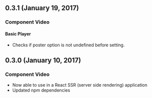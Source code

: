 ## 0.3.1 (January 19, 2017)

### Component Video

#### Basic Player

* Checks if poster option is not undefined before setting.

## 0.3.0 (January 10, 2017)

### Component Video

* Now able to use in a React SSR (server side rendering) application
* Updated npm dependencies
